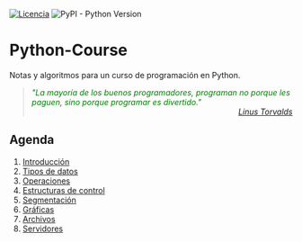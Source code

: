 [![Licencia](https://img.shields.io/badge/license-MIT-blue.svg)](http://kmonsoor.mit-license.org/) ![PyPI - Python Version](https://img.shields.io/pypi/pyversions/matplotlib)



# Python-Course
Notas y algoritmos para un curso de programación en Python.

><i style="color:green">"La mayoría de los buenos programadores, programan no porque les paguen, sino porque programar es divertido."</i>
<cite style="display:block; text-align: right">[Linus Torvalds](https://es.wikipedia.org/wiki/Linus_Torvalds)</cite>


## Agenda
1. [Introducción](https://github.com/GiancarloBenavides/Python-Course/tree/main/1-Introduccion)
1. [Tipos de datos](https://github.com/GiancarloBenavides/Python-Course/tree/main/2-Tipos-de-datos)
1. [Operaciones](https://github.com/GiancarloBenavides/Python-Course/tree/main/3-Operaciones)
1. [Estructuras de control](https://github.com/GiancarloBenavides/Python-Course/tree/main/4-Estructuras-de-control)
1. [Segmentación](https://github.com/GiancarloBenavides/Python-Course/tree/main/5-Segmentacion)
1. [Gráficas](https://github.com/GiancarloBenavides/Python-Course/tree/main/6-Graficas)
1. [Archivos](https://github.com/GiancarloBenavides/Python-Course/tree/main/7-Archivos)
1. [Servidores](https://github.com/GiancarloBenavides/Python-Course/tree/main/8-Servidores)

